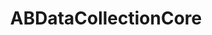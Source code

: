 ---
title: ABDataCollectionCore
layout: module
mod: 'module:ABDataCollectionCore'
category: classes-core
---